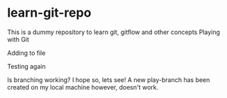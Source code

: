 # learn-git-repo
This is a dummy repository to learn git, gitflow and other concepts
Playing with Git 

Adding to file

Testing again

Is branching working? 
I hope so, lets see!
A new play-branch has been created on my local machine however, doesn't work.

